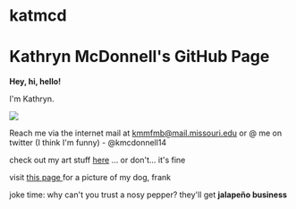 # katmcd
<h1>Kathryn McDonnell's GitHub Page</h1>

<strong> Hey, hi, hello! </strong>

I'm Kathryn. 

<a href="mailto:kmmfmb@mail.missouri.edu"> <img src = "https://media.licdn.com/mpr/mpr/shrinknp_200_200/AAEAAQAAAAAAAAUXAAAAJDYxODNmYTQxLTZhZGUtNGRjMC04OTVjLWE2YmNjOGYxODc4Nw.jpg"></a>


Reach me via the internet mail at kmmfmb@mail.missouri.edu or @ me on twitter (I think I'm funny) - @kmcdonnell14

check out my art stuff <a href="http://www.katmcd.com">here</a> ... or don't... it's fine

visit <a href= "http://github.com/j4502-fs17/katmcd/frank.md"> this page </a> for a picture of my dog, frank

joke time: why can't you trust a nosy pepper? they'll get <strong> jalapeño business </strong>

